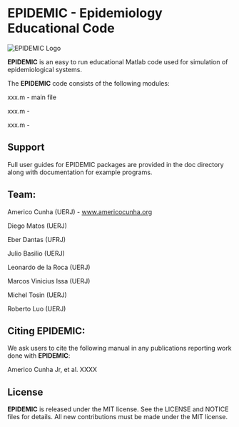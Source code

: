 # EPIDEMIC - Epidemiology Educational Code

![EPIDEMIC Logo](EPIDEMIC_logo.png)

**EPIDEMIC** is an easy to run educational Matlab code used for simulation of epidemiological systems.

The **EPIDEMIC** code consists of the following modules:

xxx.m - main file 

xxx.m - 

xxx.m - 

## Support

Full user guides for EPIDEMIC packages are provided in the doc directory along with documentation for example programs.

## Team:

Americo Cunha (UERJ) - www.americocunha.org

Diego Matos (UERJ)

Eber Dantas (UFRJ)

Julio Basilio (UERJ)

Leonardo de la Roca (UERJ)

Marcos Vinicius Issa (UERJ)

Michel Tosin (UERJ)

Roberto Luo (UERJ)



## Citing EPIDEMIC:

We ask users to cite the following manual in any publications reporting work done with **EPIDEMIC**:

Americo Cunha Jr, et al. XXXX

## License

**EPIDEMIC** is released under the MIT license. See the LICENSE and NOTICE files for details. All new contributions must be made under the MIT license.
